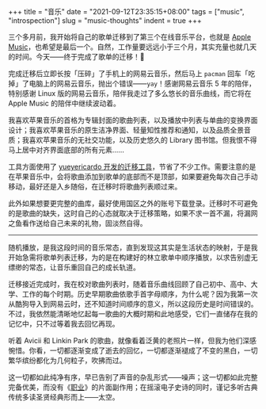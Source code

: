 +++
title = "音乐"
date = "2021-09-12T23:35:15+08:00"
tags = ["music", "introspection"]
slug = "music-thoughts"
indent = true
+++

三个多月前，我开始将自己的歌单迁移到了第三个在线音乐平台，也就是 [Apple Music](/life/apple-music/)，也希望是最后一个。自然，工作量要远远小于三个月，其实充量也就几天的时间。今天——终于完成了歌单的迁移！🎉

完成迁移后立即长按「压碎」了手机上的网易云音乐，然后马上 `pacman` 回车「吃掉」了电脑上的网易云音乐，抛出个错误——`yay`！感谢网易云音乐 5 年的陪伴，特别感谢 Linux 版的网易云音乐，陪伴我走过了多么悠长的音乐曲线，而它将在 Apple Music 的陪伴中继续波动着。

我喜欢苹果音乐的首格为专辑封面的歌曲列表，以及播放中列表与单曲的变换界面设计；我喜欢苹果音乐的原生洁净界面、轻量知性推荐和通知，以及品质全景音质；我喜欢苹果音乐的无社交功能，以及历史悠久的 Library 图书馆。但我恨不得马上居中对齐界面底部的所有元素……

工具方面使用了 [yueyericardo 开发的迁移工具](https://github.com/yueyericardo/Netease-to-Youtube-or-Spotify)，节省了不少工作。需要注意的是在苹果音乐中，会将歌曲添加到歌单的底部而不是顶部，如果要避免每次自己手动移动，最好还是入乡随俗，在迁移时将歌曲列表顺过来。

此外如果想要更完整的曲库，最好使用国区之外的账号下载登录。迁移时不可避免的是歌曲的缺失，这时自己的心态就取决于迁移策略，如果不求一首不漏，将漏网之鱼看作送给自己未来的礼物，固淡然自得。

---

随机播放，是我这段时间的音乐常态，直到发现这其实是生活状态的映射，于是我开始急需将歌单列表迁移，为的是在构建好的林立歌单中顺序播放，以求告别虚无缥缈的常态，让音乐重回自己的成长轨道。

迁移接近完成时，我在校对歌曲列表时，随着音乐曲线回顾了自己初中、高中、大学、工作的每个时期。历史早期歌曲依歌手首字母顺序，为什么呢？因为我第一次从酷狗导入到网易云时，还不知道时间顺序的意义，所以这段历史是时间错误的。不过，我依然能清晰地忆起每一歌曲的大概时期和此地感受，它们一直储存在我的记忆中，只不过等着我去回忆再现。

听着 Avicii 和 Linkin Park 的歌曲，就像看着泛黄的老照片一样，但我为他们深感惋惜。你看，一切都逐渐变成了逝去的回忆，一切都逐渐褪成了不变的黑白，一切繁华缤纷都化为几何粒子，吹拂而过。

这一切都如此纯净有序，早已告别了声音的杂乱形式——噪声；这一切都如此完整完备优美，而没有《[职业](https://en.wikipedia.org/wiki/Profession_(novella))》的片面副作用；在摇滚电子史诗的同时，谨记多听古典传统多读圣贤经典形而上——太空。

